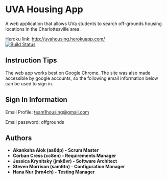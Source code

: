 # UVA Housing App

A web application that allows UVa students to search off-grounds housing locations in the Charlottesville area. 

Heroku link: http://uvahousing.herokuapp.com/ <br/>
[![Build Status](https://travis-ci.com/UVA-CS3240-S19/project-103-team1.svg?token=s7jA4ZewGAqaqnesk2ju&branch=master)](https://travis-ci.com/UVA-CS3240-S19/project-103-team1)

## Instruction Tips

The web app works best on Google Chrome. The site was also made accessible by google accounts, so the following email information below can be used to sign in.

## Sign In Information

Email Profile: team1housing@gmail.com

Email password: offgrounds

## Authors

* **Akanksha Alok (aa8dp) - Scrum Master**
* **Corban Cress (cc8en) - Requirements Manager**
* **Jessica Krynitsky (jmk8vr) - Software Architect**
* **Steven Morrison (sam6tn) - Configuration Manager**
* **Hana Nur (hrn4ch) - Testing Manager**



